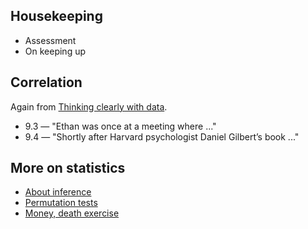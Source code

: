 ## Housekeeping

* Assessment
* On keeping up

## Correlation

Again from [Thinking clearly with
data](https://www.perlego.com/book/2646783/thinking-clearly-with-data-a-guide-to-quantitative-reasoning-and-analysis-pdf).

* 9.3 — "Ethan was once at a meeting where ..."
* 9.4 — "Shortly after Harvard psychologist Daniel Gilbert’s book
  ..."

## More on statistics

* [About
inference](https://lisds.github.io/textbook/iteration/inference)
* [Permutation
tests](https://lisds.github.io/textbook/permutation/permutation_idea)
* [Money, death
  exercise](https://ds.lis.2i2c.cloud/hub/user-redirect/git-pull?repo=https%3A//github.com/lisds/money_death_arrays&subPath=money_death_arrays.ipynb)

